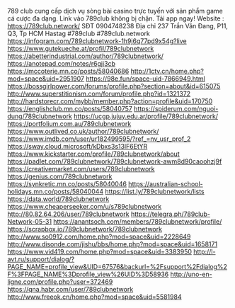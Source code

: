 789 club cung cấp dịch vụ sòng bài casino trực tuyến với sản phẩm game cá cược đa dạng. Link vào 789club không bị chặn. Tải app ngay!
Website :        https://789club.network/
SĐT        0904748238
Địa chỉ        237 Trần Văn Đang, P11, Q3, Tp HCM
Hastag	#789club #789club.network
https://infogram.com/789clubnetwork-1h9j6q77pd9x54g?live
https://www.gutekueche.at/profil/789clubnetwork
https://abetterindustrial.com/author/789clubnetwork/
https://anotepad.com/notes/r6gjj3cb
https://mccoterie.mn.co/posts/58040686
http://1ctv.cn/home.php?mod=space&uid=2951907
https://98e.fun/space-uid-7866949.html
https://bossgirlpower.com/forums/profile.php?section=about&id=615075
http://www.superstitionism.com/forum/profile.php?id=1321372
http://hardstorecr.com/mybb/member.php?action=profile&uid=170750
https://englishclub.mn.co/posts/58040757
https://spiderum.com/nguoi-dung/789clubnetwork
https://ucgp.jujuy.edu.ar/profile/789clubnetwork/
https://portfolium.com.au/789clubnetwork
https://www.outlived.co.uk/author/789clubnetwork/
https://www.imdb.com/user/ur182499595/?ref_=nv_usr_prof_2
https://sway.cloud.microsoft/kDbxs3s13lF6EtYR
https://www.kickstarter.com/profile/789clubnetwork/about
https://padlet.com/789clubnetwork/789clubnetwork-awm8d90caoohzj9f
https://creativemarket.com/users/789clubnetwork
https://genius.com/789clubnetwork
https://synkretic.mn.co/posts/58040046
https://australian-school-holidays.mn.co/posts/58040044
https://list.ly/789clubnetwork/lists
https://data.world/789clubnetwork
https://www.cheaperseeker.com/u/s789clubnetwork
http://80.82.64.206/user/789clubnetwork
https://telegra.ph/789club-Network-05-31
https://anantsoch.com/members/789clubnetwork/profile/
https://scrapbox.io/789clubnetwork/789clubnetwork
http://www.so0912.com/home.php?mod=space&uid=2228649
http://www.disonde.com/jishu/bbs/home.php?mod=space&uid=1658171
https://www.vid419.com/home.php?mod=space&uid=3383950
http://l-avt.ru/support/dialog/?PAGE_NAME=profile_view&UID=67576&backurl=%2Fsupport%2Fdialog%2F%3FPAGE_NAME%3Dprofile_view%26UID%3D58936
http://uno-en-ligne.com/profile.php?user=372469
https://qna.habr.com/user/789clubnetwork
http://www.freeok.cn/home.php?mod=space&uid=5581984


